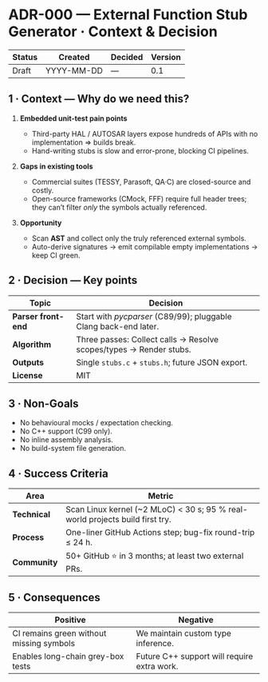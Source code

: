 

# ADR-000 — External Function Stub Generator · Context & Decision

| Status | Created    | Decided | Version |
| ------ | ---------- | ------- | ------- |
| Draft  | YYYY-MM-DD | —       | 0.1     |

## 1 · Context — Why do we need this?

1. **Embedded unit-test pain points**  
   * Third-party HAL / AUTOSAR layers expose hundreds of APIs with no implementation ⇒ builds break.  
   * Hand-writing stubs is slow and error-prone, blocking CI pipelines.

2. **Gaps in existing tools**  
   * Commercial suites (TESSY, Parasoft, QA·C) are closed-source and costly.  
   * Open-source frameworks (CMock, FFF) require full header trees; they can’t filter *only* the symbols actually referenced.

3. **Opportunity**  
   * Scan **AST** and collect only the truly referenced external symbols.  
   * Auto-derive signatures → emit compilable empty implementations → keep CI green.

## 2 · Decision — Key points

| Topic                | Decision                                                     |
| -------------------- | ------------------------------------------------------------ |
| **Parser front-end** | Start with *pycparser* (C89/99); pluggable Clang back-end later. |
| **Algorithm**        | Three passes: Collect calls → Resolve scopes/types → Render stubs. |
| **Outputs**          | Single `stubs.c` + `stubs.h`; future JSON export.            |
| **License**          | MIT                                                          |

## 3 · Non-Goals

* No behavioural mocks / expectation checking.  
* No C++ support (C99 only).  
* No inline assembly analysis.  
* No build-system file generation.

## 4 · Success Criteria

| Area          | Metric                                                       |
| ------------- | ------------------------------------------------------------ |
| **Technical** | Scan Linux kernel (~2 MLoC) < 30 s; 95 % real-world projects build first try. |
| **Process**   | One-liner GitHub Actions step; bug-fix round-trip ≤ 24 h.    |
| **Community** | 50+ GitHub ⭐ in 3 months; at least two external PRs.         |

## 5 · Consequences

| Positive                                 | Negative                                    |
| ---------------------------------------- | ------------------------------------------- |
| CI remains green without missing symbols | We maintain custom type inference.          |
| Enables long-chain grey-box tests        | Future C++ support will require extra work. |